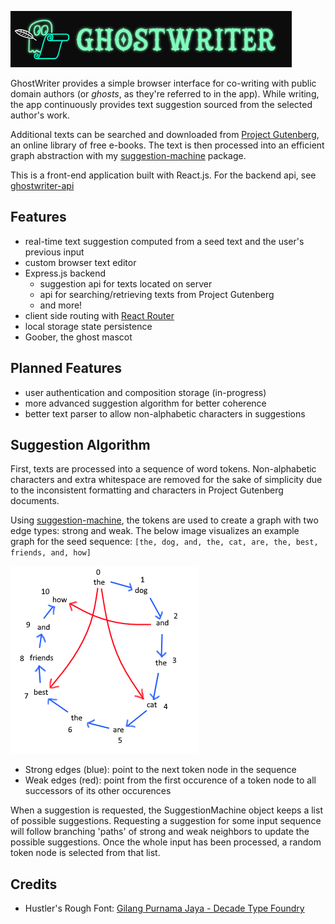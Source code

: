 ![GhostWriter Logo](./src/assets/readme-logo.png)

GhostWriter provides a simple browser interface for co-writing with public domain authors (or *ghosts*, as they're referred to in the app). While writing, the app continuously provides text suggestion sourced from the selected author's work. 

Additional texts can be searched and downloaded from [Project Gutenberg](https://www.gutenberg.org/), an online library of free e-books. The text is then processed into an efficient graph abstraction with my [suggestion-machine](https://github.com/shrimpactivity/suggestion-machine) package. 

This is a front-end application built with React.js. For the backend api, see [ghostwriter-api](https://github.com/shrimpactivity/ghostwriter-api)

## Features
- real-time text suggestion computed from a seed text and the user's previous input
- custom browser text editor
- Express.js backend
  - suggestion api for texts located on server
  - api for searching/retrieving texts from Project Gutenberg
  - and more!
- client side routing with [React Router](https://reactrouter.com/en/main)
- local storage state persistence
- Goober, the ghost mascot

## Planned Features
- user authentication and composition storage (in-progress)
- more advanced suggestion algorithm for better coherence
- better text parser to allow non-alphabetic characters in suggestions 

## Suggestion Algorithm
First, texts are processed into a sequence of word tokens. Non-alphabetic characters and extra whitespace are removed for the sake of simplicity due to the inconsistent formatting and characters in Project Gutenberg documents.

Using [suggestion-machine](https://github.com/shrimpactivity/suggestion-machine), the tokens are used to create a graph with two edge types: strong and weak. The below image visualizes an example graph for the seed sequence: `[the, dog, and, the, cat, are, the, best, friends, and, how]`

![Graph visualization](/src/assets/algo.png)

- Strong edges (blue): point to the next token node in the sequence
- Weak edges (red): point from the first occurence of a token node to all successors of its other occurences

When a suggestion is requested, the SuggestionMachine object keeps a list of possible suggestions. Requesting a suggestion for some input sequence will follow branching 'paths' of strong and weak neighbors to update the possible suggestions. Once the whole input has been processed, a random token node is selected from that list. 

## Credits
- Hustler's Rough Font: [Gilang Purnama Jaya - Decade Type Foundry](https://www.fontspace.com/decade-type-foundry)

